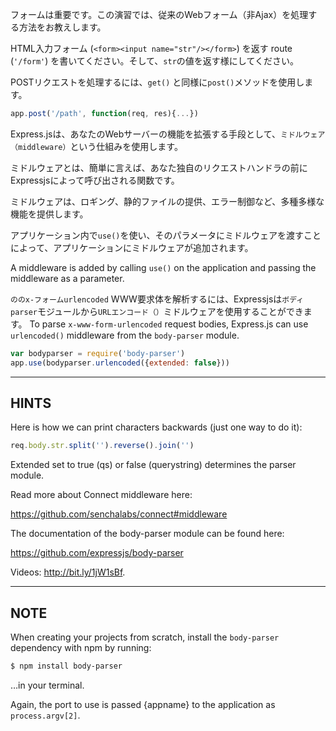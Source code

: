 フォームは重要です。この演習では、従来のWebフォーム（非Ajax）を処理する方法をお教えします。

HTML入力フォーム (`<form><input name="str"/></form>`) を返す route (`'/form'`) を書いてください。そして、`str`の値を返す様にしてください。

POSTリクエストを処理するには、`get()` と同様に`post()`メソッドを使用します。

```js
app.post('/path', function(req, res){...})
```

Express.jsは、あなたのWebサーバーの機能を拡張する手段として、`ミドルウェア（middleware）`という仕組みを使用します。

ミドルウェアとは、簡単に言えば、あなた独自のリクエストハンドラの前にExpressjsによって呼び出される関数です。

ミドルウェアは、ロギング、静的ファイルの提供、エラー制御など、多種多様な機能を提供します。

アプリケーション内で`use()`を使い、そのパラメータにミドルウェアを渡すことによって、アプリケーションにミドルウェアが追加されます。

A middleware is added by calling `use()` on the application and passing the middleware as a parameter.

`ののx-フォームurlencoded` WWW要求体を解析するには、Expressjsは`ボディparser`モジュールから`URLエンコード（）`ミドルウェアを使用することができます。
To parse `x-www-form-urlencoded` request bodies, Express.js can use `urlencoded()` middleware from the `body-parser` module.

```js
var bodyparser = require('body-parser')
app.use(bodyparser.urlencoded({extended: false}))
```


-----------------------------

## HINTS

Here is how we can print characters backwards (just one way to do it):

```js
req.body.str.split('').reverse().join('')
```

Extended set to true (qs) or false (querystring) determines the parser module.

Read more about Connect middleware here:

  https://github.com/senchalabs/connect#middleware

The documentation of the body-parser module can be found here:

  https://github.com/expressjs/body-parser

Videos: http://bit.ly/1jW1sBf.

-----------------------------

## NOTE

When creating your projects from scratch, install the `body-parser` dependency
with npm by running:

```sh
$ npm install body-parser
```

…in your terminal.

Again, the port to use is passed {appname} to the application as `process.argv[2]`.
